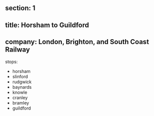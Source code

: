 ﻿section: 1
----
title: Horsham to Guildford
----
company: London, Brighton, and South Coast Railway
----
stops:
- horsham
- slinford
- rudgwick
- baynards
- knowle
- cranley
- bramley
- guildford
